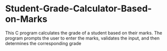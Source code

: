 # Student-Grade-Calculator-Based-on-Marks
This C program calculates the grade of a student based on their marks. The program prompts the user to enter the marks, validates the input, and then determines the corresponding grade
